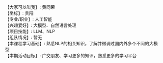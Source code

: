 【大家可以叫我】: 黄同荣  
【坐标】: 贵阳  
【专业/职业】: 人工智能  
【兴趣爱好】: 大模型、自然语言处理  
【项目技能】: LLM、NLP  
【组队情况】: 暂无  
【本课程学习基础】: 熟悉NLP的相关知识，了解并微调过国内外多个不同的大模型  
【本期活动目标】: 广交朋友、学习更多的知识，熟悉更多的学习平台  